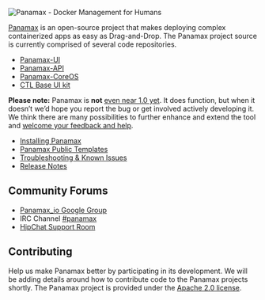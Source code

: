 ![Panamax - Docker Management for Humans](http://panamax.ca.tier3.io/panamax_ui_wiki_screens/panamax_logo-title.png)

[Panamax](http://panamax.io) is an open-source project that makes deploying complex containerized apps as easy as Drag-and-Drop.  The Panamax project source is currently comprised of several code repositories. 
* [Panamax-UI](https://github.com/CenturyLinkLabs/panamax-ui) 
* [Panamax-API](https://github.com/CenturyLinkLabs/panamax-api)
* [Panamax-CoreOS](https://github.com/CenturyLinkLabs/panamax-coreos)
* [CTL Base UI kit](https://github.com/CenturyLinkLabs/ctl-base-ui)

**Please note:** Panamax is **not** [even near 1.0 yet](https://github.com/CenturyLinkLabs/panamax-ui/wiki/Release-Notes). It does function, but when it doesn’t we’d hope you report the bug or get involved actively developing it.  We think there are many possibilities to further enhance and extend the tool and [welcome your feedback and help](http://feedback.panamax.io/). 

* [Installing Panamax](https://github.com/CenturyLinkLabs/panamax-ui/wiki/Installing-Panamax)
* [Panamax Public Templates](https://github.com/CenturyLinkLabs/panamax-ui/wiki/Panamax-Public-Templates)
* [Troubleshooting & Known Issues](https://github.com/CenturyLinkLabs/panamax-ui/wiki/Troubleshooting-and-Known-Issues)
* [Release Notes](https://github.com/CenturyLinkLabs/panamax-ui/wiki/Release-Notes)

## Community Forums
* [Panamax_io Google Group](https://groups.google.com/forum/#!forum/panamax_io)
* IRC Channel [#panamax](https://botbot.me/freenode/panamax/) 
* [HipChat Support Room](http://www.hipchat.com/gUjLli7k5)

## Contributing
Help us make Panamax better by participating in its development.  We will be adding details around how to contribute code to the Panamax projects shortly.  The Panamax project is provided under the [Apache 2.0 license](http://www.apache.org/licenses/LICENSE-2.0.html). 